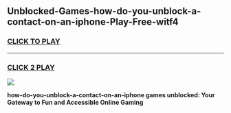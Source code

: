 
## Unblocked-Games-how-do-you-unblock-a-contact-on-an-iphone-Play-Free-witf4
<h3>
<a href="https://premium76.site?title=how-do-you-unblock-a-contact-on-an-iphone&ref=23A">CLICK TO PLAY</a></h3>
<hr>

<h3>
<a href="https://premium76.site?title=how-do-you-unblock-a-contact-on-an-iphone&ref=23A">CLICK 2 PLAY</a>
  
</h3>

<a href="https://premium76.site?title=how-do-you-unblock-a-contact-on-an-iphone&ref=23A"><img src="https://clearcache.store/games.png"></a>


**how-do-you-unblock-a-contact-on-an-iphone games unblocked: Your Gateway to Fun and Accessible Online Gaming**
